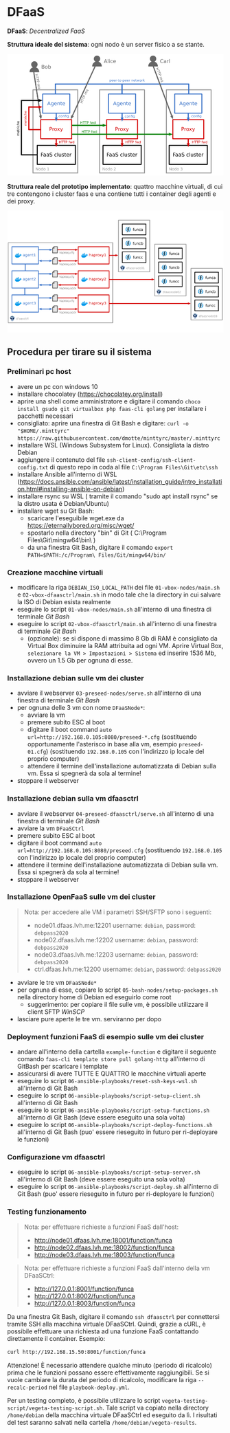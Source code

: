 # DFaaS

**DFaaS**: *Decentralized FaaS*

**Struttura ideale del sistema**: ogni nodo è un server fisico a se stante.

![](images/architecture.png)

**Struttura reale del prototipo implementato**: quattro macchine virtuali, di cui tre contengono i cluster faas e una contiene tutti i container degli agenti e dei proxy.

![](images/prototype.png)

## Procedura per tirare su il sistema

### Preliminari pc host

- avere un pc con windows 10
- installare chocolatey (https://chocolatey.org/install)
- aprire una shell come amministratore e digitare il comando `choco install gsudo git virtualbox php faas-cli golang` per installare i pacchetti necessari
- consigliato: aprire una finestra di Git Bash e digitare: `curl -o "$HOME/.minttyrc" https://raw.githubusercontent.com/dmotte/minttyrc/master/.minttyrc`
- installare WSL (Windows Subsystem for Linux). Consigliata la distro Debian
- aggiungere il contenuto del file `ssh-client-config/ssh-client-config.txt` di questo repo in coda al file `C:\Program Files\Git\etc\ssh`
- installare Ansible all'interno di WSL (https://docs.ansible.com/ansible/latest/installation_guide/intro_installation.html#installing-ansible-on-debian)
- installare rsync su WSL ( tramite il comando "sudo apt install rsync" se la distro usata é Debian/Ubuntu)
- installare wget su Git Bash:
  - scaricare l'eseguibile wget.exe da https://eternallybored.org/misc/wget/
  - spostarlo nella directory "bin" di Git ( C:\Program Files\Git\mingw64\bin\ )
  - da una finestra Git Bash, digitare il comando `export PATH=$PATH:/c/Program\ Files/Git/mingw64/bin/`

### Creazione macchine virtuali

- modificare la riga `DEBIAN_ISO_LOCAL_PATH` dei file `01-vbox-nodes/main.sh` e `02-vbox-dfaasctrl/main.sh` in modo tale che la directory in cui salvare la ISO di Debian esista realmente
- eseguire lo script `01-vbox-nodes/main.sh` all'interno di una finestra di terminale *Git Bash*
- eseguire lo script `02-vbox-dfaasctrl/main.sh` all'interno di una finestra di terminale *Git Bash*
  - (opzionale): se si dispone di massimo 8 Gb di RAM è consigliato da Virtual Box diminuire la RAM attribuita ad ogni VM. Aprire Virtual Box, `selezionare la VM > Impostazioni > Sistema` ed inserire 1536 Mb, ovvero un 1.5 Gb per ognuna di esse. 

### Installazione debian sulle vm dei cluster

- avviare il webserver `03-preseed-nodes/serve.sh` all'interno di una finestra di terminale *Git Bash*
- per ognuna delle 3 vm con nome `DFaaSNode*`:
  - avviare la vm
  - premere subito ESC al boot
  - digitare il boot command `auto url=http://192.168.0.105:8080/preseed-*.cfg` (sostituendo opportunamente l'asterisco in base alla vm, esempio `preseed-01.cfg`) (sostituendo `192.168.0.105` con l'indirizzo ip locale del proprio computer)
  - attendere il termine dell'installazione automatizzata di Debian sulla vm. Essa si spegnerà da sola al termine!
- stoppare il webserver

### Installazione debian sulla vm dfaasctrl

- avviare il webserver `04-preseed-dfaasctrl/serve.sh` all'interno di una finestra di terminale *Git Bash*
- avviare la vm `DFaaSCtrl`
- premere subito ESC al boot
- digitare il boot command `auto url=http://192.168.0.105:8080/preseed.cfg` (sostituendo `192.168.0.105` con l'indirizzo ip locale del proprio computer)
- attendere il termine dell'installazione automatizzata di Debian sulla vm. Essa si spegnerà da sola al termine!
- stoppare il webserver

### Installazione OpenFaaS sulle vm dei cluster

> Nota: per accedere alle VM i parametri SSH/SFTP sono i seguenti:
> - node01.dfaas.lvh.me:12201 username: `debian`, password: `debpass2020`
> - node02.dfaas.lvh.me:12202 username: `debian`, password: `debpass2020`
> - node03.dfaas.lvh.me:12203 username: `debian`, password: `debpass2020`
> - ctrl.dfaas.lvh.me:12200 username: `debian`, password: `debpass2020`

- avviare le tre vm `DFaaSNode*`
- per ognuna di esse, copiare lo script `05-bash-nodes/setup-packages.sh` nella directory home di Debian ed eseguirlo come root
  - suggerimento: per copiare il file sulle vm, è possibile utilizzare il client SFTP *WinSCP*
- lasciare pure aperte le tre vm. serviranno per dopo

### Deployment funzioni FaaS di esempio sulle vm dei cluster
- andare all'interno della cartella `example-function` e digitare il seguente comando `faas-cli template store pull golang-http` all'interno di GitBash per scaricare i template
- assicurarsi di avere TUTTE E QUATTRO le macchine virtuali aperte
- eseguire lo script `06-ansible-playbooks/reset-ssh-keys-wsl.sh` all'interno di Git Bash
- eseguire lo script `06-ansible-playbooks/script-setup-client.sh` all'interno di Git Bash
- eseguire lo script `06-ansible-playbooks/script-setup-functions.sh` all'interno di Git Bash (deve essere eseguito una sola volta)
- eseguire lo script `06-ansible-playbooks/script-deploy-functions.sh` all'interno di Git Bash (puo' essere rieseguito in futuro per ri-deployare le funzioni)

### Configurazione vm dfaasctrl

- eseguire lo script `06-ansible-playbooks/script-setup-server.sh` all'interno di Git Bash (deve essere eseguito una sola volta)
- eseguire lo script `06-ansible-playbooks/script-deploy.sh` all'interno di Git Bash (puo' essere rieseguito in futuro per ri-deployare le funzioni)

### Testing funzionamento

> Nota: per effettuare richieste a funzioni FaaS dall'host:
> - http://node01.dfaas.lvh.me:18001/function/funca
> - http://node02.dfaas.lvh.me:18002/function/funca
> - http://node03.dfaas.lvh.me:18003/function/funca

> Nota: per effettuare richieste a funzioni FaaS dall'interno della vm DFaaSCtrl:
> - http://127.0.0.1:8001/function/funca
> - http://127.0.0.1:8002/function/funca
> - http://127.0.0.1:8003/function/funca

Da una finestra Git Bash, digitare il comando `ssh dfaasctrl` per connettersi tramite SSH alla macchina virtuale DFaaSCtrl. Quindi, grazie a cURL, è possibile effettuare una richiesta ad una funzione FaaS contattando direttamente il container. Esempio:

```bash
curl http://192.168.15.50:8001/function/funca
```

Attenzione! &Egrave; necessario attendere qualche minuto (periodo di ricalcolo) prima che le funzioni possano essere effettivamente raggiungibili. Se si vuole cambiare la durata del periodo di ricalcolo, modificare la riga `--recalc-period` nel file `playbook-deploy.yml`.

Per un testing completo, è possibile utilizzare lo script `vegeta-testing-script/vegeta-testing-script.sh`. Tale script va copiato nella directory `/home/debian` della macchina virtuale DFaaSCtrl ed eseguito da lì. I risultati del test saranno salvati nella cartella `/home/debian/vegeta-results`.
